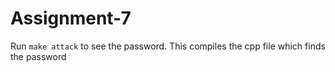 # Assignment-7

Run `make attack` to see the password. This compiles the cpp file which finds the password